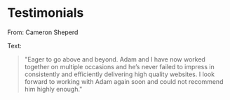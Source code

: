 # Testimonials

From: Cameron Sheperd

Text:

> "Eager to go above and beyond. Adam and I have now worked together on multiple occasions and he’s never failed to impress in consistently and efficiently delivering high quality websites. I look forward to working with Adam again soon and could not recommend him highly enough."